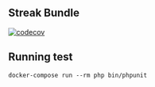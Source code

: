 Streak Bundle
-------------

[![codecov](https://codecov.io/gh/streakphp/streak-bundle/branch/master/graph/badge.svg)](https://codecov.io/gh/streakphp/streak-bundle)

Running test
------------

`docker-compose run --rm php bin/phpunit`
